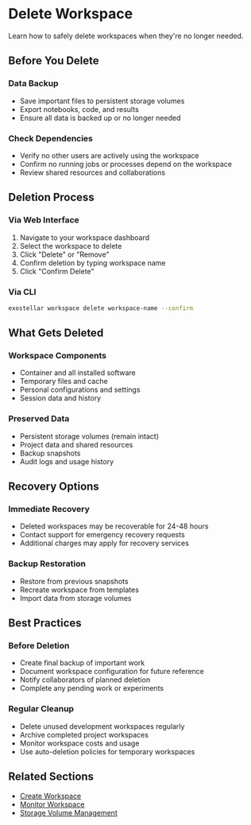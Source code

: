 # Delete Workspace

Learn how to safely delete workspaces when they're no longer needed.

## Before You Delete

### Data Backup
- Save important files to persistent storage volumes
- Export notebooks, code, and results
- Ensure all data is backed up or no longer needed

### Check Dependencies
- Verify no other users are actively using the workspace
- Confirm no running jobs or processes depend on the workspace
- Review shared resources and collaborations

## Deletion Process

### Via Web Interface
1. Navigate to your workspace dashboard
2. Select the workspace to delete
3. Click "Delete" or "Remove"
4. Confirm deletion by typing workspace name
5. Click "Confirm Delete"

### Via CLI
```bash
exostellar workspace delete workspace-name --confirm
```

## What Gets Deleted

### Workspace Components
- Container and all installed software
- Temporary files and cache
- Personal configurations and settings
- Session data and history

### Preserved Data
- Persistent storage volumes (remain intact)
- Project data and shared resources
- Backup snapshots
- Audit logs and usage history

## Recovery Options

### Immediate Recovery
- Deleted workspaces may be recoverable for 24-48 hours
- Contact support for emergency recovery requests
- Additional charges may apply for recovery services

### Backup Restoration
- Restore from previous snapshots
- Recreate workspace from templates
- Import data from storage volumes

## Best Practices

### Before Deletion
- Create final backup of important work
- Document workspace configuration for future reference
- Notify collaborators of planned deletion
- Complete any pending work or experiments

### Regular Cleanup
- Delete unused development workspaces regularly
- Archive completed project workspaces
- Monitor workspace costs and usage
- Use auto-deletion policies for temporary workspaces

## Related Sections

- [Create Workspace](create-workspace.md)
- [Monitor Workspace](monitor-workspace.md)
- [Storage Volume Management](../storage-volume-management.md)
